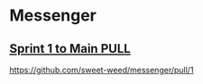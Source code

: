 # Messenger

## [Sprint 1 to Main PULL](https://github.com/sweet-weed/messenger/pull/1)

https://github.com/sweet-weed/messenger/pull/1
